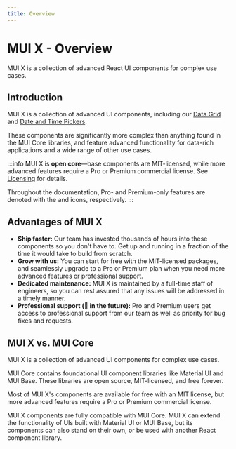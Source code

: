```yaml
---
title: Overview
---
```


# MUI X - Overview

<p class="description">MUI X is a collection of advanced React UI components for complex use cases.</p>

## Introduction

MUI X is a collection of advanced UI components, including our [Data Grid](/x/react-data-grid) and [Date and Time Pickers](/x/react-date-pickers/getting-started).

These components are significantly more complex than anything found in the MUI Core libraries, and feature advanced functionality for data-rich applications and a wide range of other use cases.

:::info
MUI X is **open core**—base components are MIT-licensed, while more advanced features require a Pro or Premium commercial license.
See [Licensing](/x/getting-started/licensing/) for details.

Throughout the documentation, Pro- and Premium-only features are denoted with the [<span class="plan-pro"></span>](https://mui.com/store/items/material-ui-pro/) and [<span class="plan-premium"></span>](https://mui.com/store/items/material-ui-premium/) icons, respectively.
:::

## Advantages of MUI X

- **Ship faster:** Our team has invested thousands of hours into these components so you don't have to. Get up and running in a fraction of the time it would take to build from scratch.
- **Grow with us:** You can start for free with the MIT-licensed packages, and seamlessly upgrade to a Pro or Premium plan when you need more advanced features or professional support.
- **Dedicated maintenance:** MUI X is maintained by a full-time staff of engineers, so you can rest assured that any issues will be addressed in a timely manner.
- **Professional support (🚧 in the future):** Pro and Premium users get access to professional support from our team as well as priority for bug fixes and requests.

## MUI X vs. MUI Core

MUI X is a collection of advanced UI components for complex use cases.

MUI Core contains foundational UI component libraries like Material UI and MUI Base.
These libraries are open source, MIT-licensed, and free forever.

Most of MUI X's components are available for free with an MIT license, but more advanced features require a Pro or Premium commercial license.

MUI X components are fully compatible with MUI Core.
MUI X can extend the functionality of UIs built with Material UI or MUI Base, but its components can also stand on their own, or be used with another React component library.
